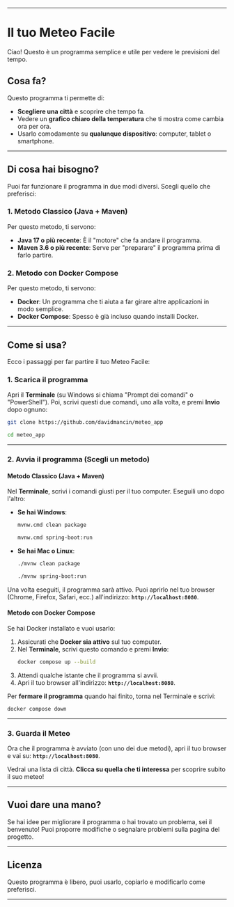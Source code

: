 -----

# Il tuo Meteo Facile

Ciao\! Questo è un programma semplice e utile per vedere le previsioni del tempo.

## Cosa fa?

Questo programma ti permette di:

  * **Scegliere una città** e scoprire che tempo fa.
  * Vedere un **grafico chiaro della temperatura** che ti mostra come cambia ora per ora.
  * Usarlo comodamente su **qualunque dispositivo**: computer, tablet o smartphone.

-----

## Di cosa hai bisogno?

Puoi far funzionare il programma in due modi diversi. Scegli quello che preferisci:

### 1\. Metodo Classico (Java + Maven)

Per questo metodo, ti servono:

  * **Java 17 o più recente**: È il "motore" che fa andare il programma.
  * **Maven 3.6 o più recente**: Serve per "preparare" il programma prima di farlo partire.

### 2\. Metodo con Docker Compose

Per questo metodo, ti servono:

  * **Docker**: Un programma che ti aiuta a far girare altre applicazioni in modo semplice.
  * **Docker Compose**: Spesso è già incluso quando installi Docker.

-----

## Come si usa?

Ecco i passaggi per far partire il tuo Meteo Facile:

### 1\. Scarica il programma

Apri il **Terminale** (su Windows si chiama "Prompt dei comandi" o "PowerShell").
Poi, scrivi questi due comandi, uno alla volta, e premi **Invio** dopo ognuno:

```bash
git clone https://github.com/davidmancin/meteo_app
```

```bash
cd meteo_app
```

-----

### 2\. Avvia il programma (Scegli un metodo)

#### Metodo Classico (Java + Maven)

Nel **Terminale**, scrivi i comandi giusti per il tuo computer. Eseguili uno dopo l'altro:

  * **Se hai Windows**:

    ```bash
    mvnw.cmd clean package
    ```

    ```bash
    mvnw.cmd spring-boot:run
    ```

  * **Se hai Mac o Linux**:

    ```bash
    ./mvnw clean package
    ```

    ```bash
    ./mvnw spring-boot:run
    ```

Una volta eseguiti, il programma sarà attivo. Puoi aprirlo nel tuo browser (Chrome, Firefox, Safari, ecc.) all'indirizzo: **`http://localhost:8080`**.

#### Metodo con Docker Compose

Se hai Docker installato e vuoi usarlo:

1.  Assicurati che **Docker sia attivo** sul tuo computer.
2.  Nel **Terminale**, scrivi questo comando e premi **Invio**:
    ```bash
    docker compose up --build
    ```
3.  Attendi qualche istante che il programma si avvii.
4.  Apri il tuo browser all'indirizzo: **`http://localhost:8080`**.

Per **fermare il programma** quando hai finito, torna nel Terminale e scrivi:

```bash
docker compose down
```

-----

### 3\. Guarda il Meteo

Ora che il programma è avviato (con uno dei due metodi), apri il tuo browser e vai su: **`http://localhost:8080`**.

Vedrai una lista di città. **Clicca su quella che ti interessa** per scoprire subito il suo meteo\!

-----

## Vuoi dare una mano?

Se hai idee per migliorare il programma o hai trovato un problema, sei il benvenuto\! Puoi proporre modifiche o segnalare problemi sulla pagina del progetto.

-----

## Licenza

Questo programma è libero, puoi usarlo, copiarlo e modificarlo come preferisci.

-----
